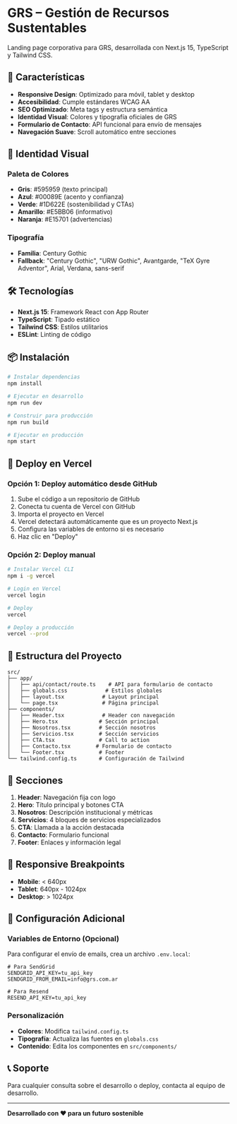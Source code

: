 # GRS – Gestión de Recursos Sustentables

Landing page corporativa para GRS, desarrollada con Next.js 15, TypeScript y Tailwind CSS.

## 🚀 Características

- **Responsive Design**: Optimizado para móvil, tablet y desktop
- **Accesibilidad**: Cumple estándares WCAG AA
- **SEO Optimizado**: Meta tags y estructura semántica
- **Identidad Visual**: Colores y tipografía oficiales de GRS
- **Formulario de Contacto**: API funcional para envío de mensajes
- **Navegación Suave**: Scroll automático entre secciones

## 🎨 Identidad Visual

### Paleta de Colores
- **Gris**: #595959 (texto principal)
- **Azul**: #00089E (acento y confianza)
- **Verde**: #1D622E (sostenibilidad y CTAs)
- **Amarillo**: #E5BB06 (informativo)
- **Naranja**: #E15701 (advertencias)

### Tipografía
- **Familia**: Century Gothic
- **Fallback**: "Century Gothic", "URW Gothic", Avantgarde, "TeX Gyre Adventor", Arial, Verdana, sans-serif

## 🛠️ Tecnologías

- **Next.js 15**: Framework React con App Router
- **TypeScript**: Tipado estático
- **Tailwind CSS**: Estilos utilitarios
- **ESLint**: Linting de código

## 📦 Instalación

```bash
# Instalar dependencias
npm install

# Ejecutar en desarrollo
npm run dev

# Construir para producción
npm run build

# Ejecutar en producción
npm start
```

## 🚀 Deploy en Vercel

### Opción 1: Deploy automático desde GitHub

1. Sube el código a un repositorio de GitHub
2. Conecta tu cuenta de Vercel con GitHub
3. Importa el proyecto en Vercel
4. Vercel detectará automáticamente que es un proyecto Next.js
5. Configura las variables de entorno si es necesario
6. Haz clic en "Deploy"

### Opción 2: Deploy manual

```bash
# Instalar Vercel CLI
npm i -g vercel

# Login en Vercel
vercel login

# Deploy
vercel

# Deploy a producción
vercel --prod
```

## 📁 Estructura del Proyecto

```
src/
├── app/
│   ├── api/contact/route.ts    # API para formulario de contacto
│   ├── globals.css            # Estilos globales
│   ├── layout.tsx            # Layout principal
│   └── page.tsx              # Página principal
├── components/
│   ├── Header.tsx            # Header con navegación
│   ├── Hero.tsx             # Sección principal
│   ├── Nosotros.tsx         # Sección nosotros
│   ├── Servicios.tsx        # Sección servicios
│   ├── CTA.tsx              # Call to action
│   ├── Contacto.tsx        # Formulario de contacto
│   └── Footer.tsx           # Footer
└── tailwind.config.ts       # Configuración de Tailwind
```

## 🎯 Secciones

1. **Header**: Navegación fija con logo
2. **Hero**: Título principal y botones CTA
3. **Nosotros**: Descripción institucional y métricas
4. **Servicios**: 4 bloques de servicios especializados
5. **CTA**: Llamada a la acción destacada
6. **Contacto**: Formulario funcional
7. **Footer**: Enlaces y información legal

## 📱 Responsive Breakpoints

- **Mobile**: < 640px
- **Tablet**: 640px - 1024px
- **Desktop**: > 1024px

## 🔧 Configuración Adicional

### Variables de Entorno (Opcional)

Para configurar el envío de emails, crea un archivo `.env.local`:

```env
# Para SendGrid
SENDGRID_API_KEY=tu_api_key
SENDGRID_FROM_EMAIL=info@grs.com.ar

# Para Resend
RESEND_API_KEY=tu_api_key
```

### Personalización

- **Colores**: Modifica `tailwind.config.ts`
- **Tipografía**: Actualiza las fuentes en `globals.css`
- **Contenido**: Edita los componentes en `src/components/`

## 📞 Soporte

Para cualquier consulta sobre el desarrollo o deploy, contacta al equipo de desarrollo.

---

**Desarrollado con ❤️ para un futuro sostenible**